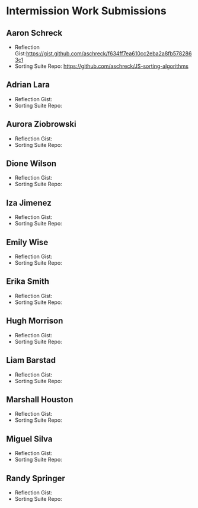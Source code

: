 # Intermission Work Submissions

## Aaron Schreck

* Reflection Gist:https://gist.github.com/aschreck/f634ff7ea610cc2eba2a8fb5782863c1
* Sorting Suite Repo: https://github.com/aschreck/JS-sorting-algorithms

## Adrian Lara

* Reflection Gist:
* Sorting Suite Repo:

## Aurora Ziobrowski

* Reflection Gist:
* Sorting Suite Repo:

## Dione Wilson

* Reflection Gist:
* Sorting Suite Repo:

## Iza Jimenez

* Reflection Gist:
* Sorting Suite Repo:

## Emily Wise

* Reflection Gist:
* Sorting Suite Repo:

## Erika Smith

* Reflection Gist:
* Sorting Suite Repo:

## Hugh Morrison

* Reflection Gist:
* Sorting Suite Repo:

## Liam Barstad

* Reflection Gist:
* Sorting Suite Repo:

## Marshall Houston

* Reflection Gist:
* Sorting Suite Repo:

## Miguel Silva

* Reflection Gist:
* Sorting Suite Repo:

## Randy Springer

* Reflection Gist:
* Sorting Suite Repo:
